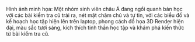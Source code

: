 Hình ảnh minh họa: Một nhóm sinh viên châu Á đang ngồi quanh bàn học với các bài kiểm tra cũ trải ra, nét mặt chăm chú và tự tin, với các biểu đồ và kế hoạch học tập hiện lên trên laptop, phong cách đồ họa 3D Render hiện đại, màu sắc tươi sáng, kích thích tinh thần học tập và khám phá kiến thức từ bài kiểm tra cũ.